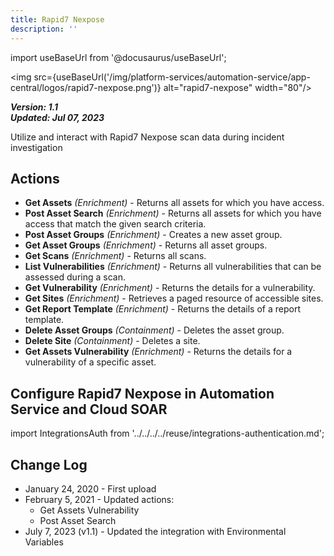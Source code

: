 ```yaml
---
title: Rapid7 Nexpose
description: ''
---
```

import useBaseUrl from '@docusaurus/useBaseUrl';

<img src={useBaseUrl('/img/platform-services/automation-service/app-central/logos/rapid7-nexpose.png')} alt="rapid7-nexpose" width="80"/>

***Version: 1.1  
Updated: Jul 07, 2023***

Utilize and interact with Rapid7 Nexpose scan data during incident investigation

## Actions

* **Get Assets** *(Enrichment)* - Returns all assets for which you have access.
* **Post Asset Search** *(Enrichment)* - Returns all assets for which you have access that match the given search criteria.
* **Post Asset Groups** *(Enrichment)* - Creates a new asset group.
* **Get Asset Groups** *(Enrichment)* - Returns all asset groups.
* **Get Scans** *(Enrichment)* - Returns all scans.
* **List Vulnerabilities** *(Enrichment)* - Returns all vulnerabilities that can be assessed during a scan.
* **Get Vulnerability** *(Enrichment)* - Returns the details for a vulnerability.
* **Get Sites** *(Enrichment)* - Retrieves a paged resource of accessible sites.
* **Get Report Template** *(Enrichment)* - Returns the details of a report template.
* **Delete Asset Groups** *(Containment)* - Deletes the asset group.
* **Delete Site** *(Containment)* - Deletes a site.
* **Get Assets Vulnerability** *(Enrichment)* - Returns the details for a vulnerability of a specific asset.

## Configure Rapid7 Nexpose in Automation Service and Cloud SOAR

import IntegrationsAuth from '../../../../reuse/integrations-authentication.md';

<IntegrationsAuth/>

## Change Log

* January 24, 2020 - First upload
* February 5, 2021 - Updated actions:
	+ Get Assets Vulnerability
	+ Post Asset Search
* July 7, 2023 (v1.1) - Updated the integration with Environmental Variables
